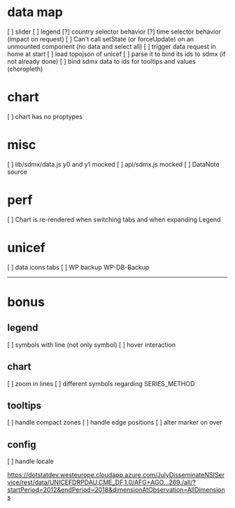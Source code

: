 # data map
[ ] slider
[ ] legend
[?] country selector behavior
[?] time selector behavior (impact on request)
[ ] Can't call setState (or forceUpdate) on an unmounted component (no data and select all)
[ ] trigger data request in home at start
[ ] load topojson of unicef
[ ] parse it to bind its ids to sdmx (if not already done)
[ ] bind sdmx data to ids for tooltips and values (choropleth)

# chart
[ ] chart has no proptypes

# misc
[ ] lib/sdmx/data.js y0 and y1 mocked
[ ] api/sdmx.js mocked
[ ] DataNote source

# perf
[ ] Chart is re-rendered when switching tabs and when expanding Legend

# unicef
[ ] data icons tabs
[ ] WP backup WP-DB-Backup

---

# bonus

## legend
[ ] symbols with line (not only symbol)
[ ] hover interaction

## chart
[ ] zoom in lines
[ ] different symbols regarding SERIES_METHOD

## tooltips
[ ] handle compact zones
[ ] handle edge positions
[ ] alter marker on over

## config
[ ] handle locale

https://dotstatdev.westeurope.cloudapp.azure.com/JulyDisseminateNSIService/rest/data/UNICEFDRPDAU,CME_DF,1.0/AFG+AGO...269./all/?startPeriod=2012&endPeriod=2018&dimensionAtObservation=AllDimensions